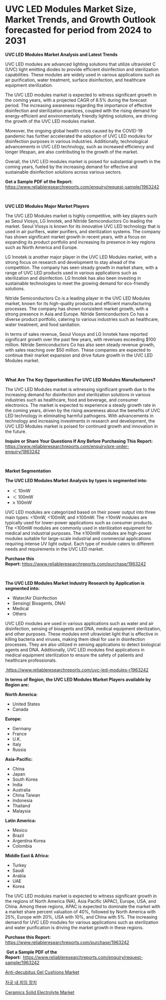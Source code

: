 <p><h1>UVC LED Modules Market Size, Market Trends, and Growth Outlook forecasted for period from 2024 to 2031</h1></p><p><strong>UVC LED Modules Market Analysis and Latest Trends</strong></p>
<p><p>UVC LED modules are advanced lighting solutions that utilize ultraviolet C (UVC) light emitting diodes to provide efficient disinfection and sterilization capabilities. These modules are widely used in various applications such as air purification, water treatment, surface disinfection, and healthcare equipment sterilization.</p><p>The UVC LED modules market is expected to witness significant growth in the coming years, with a projected CAGR of 8.5% during the forecast period. The increasing awareness regarding the importance of effective disinfection and sterilization practices, coupled with the rising demand for energy-efficient and environmentally friendly lighting solutions, are driving the growth of the UVC LED modules market.</p><p>Moreover, the ongoing global health crisis caused by the COVID-19 pandemic has further accelerated the adoption of UVC LED modules for disinfection purposes in various industries. Additionally, technological advancements in UVC LED technology, such as increased efficiency and longer lifespan, are also contributing to the growth of the market.</p><p>Overall, the UVC LED modules market is poised for substantial growth in the coming years, fueled by the increasing demand for effective and sustainable disinfection solutions across various sectors.</p></p>
<p><strong>Get a Sample PDF of the Report:&nbsp;</strong> <a href="https://www.reliableresearchreports.com/enquiry/request-sample/1963242">https://www.reliableresearchreports.com/enquiry/request-sample/1963242</a></p>
<p>&nbsp;</p>
<p><strong>UVC LED Modules Major Market Players</strong></p>
<p><p>The UVC LED Modules market is highly competitive, with key players such as Seoul Viosys, LG Innotek, and Nitride Semiconductors Co leading the market. Seoul Viosys is known for its innovative UVC LED technology that is used in air purifiers, water purifiers, and sterilization systems. The company has shown significant market growth in recent years, with a focus on expanding its product portfolio and increasing its presence in key regions such as North America and Europe.</p><p>LG Innotek is another major player in the UVC LED Modules market, with a strong focus on research and development to stay ahead of the competition. The company has seen steady growth in market share, with a range of UVC LED products used in various applications such as sterilization and disinfection. LG Innotek has also been investing in sustainable technologies to meet the growing demand for eco-friendly solutions.</p><p>Nitride Semiconductors Co is a leading player in the UVC LED Modules market, known for its high-quality products and efficient manufacturing processes. The company has shown consistent market growth, with a strong presence in Asia and Europe. Nitride Semiconductors Co has a diverse product portfolio, catering to various industries such as healthcare, water treatment, and food sanitation.</p><p>In terms of sales revenue, Seoul Viosys and LG Innotek have reported significant growth over the past few years, with revenues exceeding $100 million. Nitride Semiconductors Co has also seen steady revenue growth, with sales reaching over $50 million. These companies are expected to continue their market expansion and drive future growth in the UVC LED Modules market.</p></p>
<p>&nbsp;</p>
<p><strong>What Are The Key Opportunities For UVC LED Modules Manufacturers?</strong></p>
<p><p>The UVC LED Modules market is witnessing significant growth due to the increasing demand for disinfection and sterilization solutions in various industries such as healthcare, food and beverage, and consumer electronics. The market is expected to experience a steady growth rate in the coming years, driven by the rising awareness about the benefits of UVC LED technology in eliminating harmful pathogens. With advancements in technology and increasing investments in research and development, the UVC LED Modules market is poised for continued growth and innovation in the future.</p></p>
<p><strong>Inquire or Share Your Questions If Any Before Purchasing This Report:</strong> <a href="https://www.reliableresearchreports.com/enquiry/pre-order-enquiry/1963242">https://www.reliableresearchreports.com/enquiry/pre-order-enquiry/1963242</a></p>
<p>&nbsp;</p>
<p><strong>Market Segmentation</strong></p>
<p><strong>The UVC LED Modules Market Analysis by types is segmented into:</strong></p>
<p><ul><li>＜ 10mW</li><li>＜ 100mW</li><li>≥ 100mW</li></ul></p>
<p><p>UVC LED modules are categorized based on their power output into three main types: <10mW, <100mW, and ≥100mW. The <10mW modules are typically used for lower-power applications such as consumer products. The <100mW modules are commonly used in sterilization equipment for medical and industrial purposes. The ≥100mW modules are high-power modules suitable for large-scale industrial and commercial applications requiring intense UV light output. Each type of module caters to different needs and requirements in the UVC LED market.</p></p>
<p><strong>Purchase this Report:&nbsp;</strong><a href="https://www.reliableresearchreports.com/purchase/1963242">https://www.reliableresearchreports.com/purchase/1963242</a></p>
<p>&nbsp;</p>
<p><strong>The UVC LED Modules Market Industry Research by Application is segmented into:</strong></p>
<p><ul><li>Water/Air Disinfection</li><li>Sensing( Bioagents, DNA)</li><li>Medical</li><li>Others</li></ul></p>
<p><p>UVC LED modules are used in various applications such as water and air disinfection, sensing of bioagents and DNA, medical equipment sterilization, and other purposes. These modules emit ultraviolet light that is effective in killing bacteria and viruses, making them ideal for use in disinfection processes. They are also utilized in sensing applications to detect biological agents and DNA. Additionally, UVC LED modules find applications in medical equipment sterilization to ensure the safety of patients and healthcare professionals.</p></p>
<p><a href="https://www.reliableresearchreports.com/uvc-led-modules-r1963242">&nbsp;https://www.reliableresearchreports.com/uvc-led-modules-r1963242</a></p>
<p><strong>In terms of Region, the UVC LED Modules Market Players available by Region are:</strong></p>
<p>
    <p> <strong> North America: </strong>
        <ul>
            <li>United States</li>
            <li>Canada</li>
        </ul>
        </p> 
    <p> <strong> Europe: </strong>
        <ul>
            <li>Germany</li>
            <li>France</li>
            <li>U.K.</li>
            <li>Italy</li>
            <li>Russia</li>
        </ul>
        </p> 
    <p> <strong> Asia-Pacific: </strong>
        <ul>
            <li>China</li>
            <li>Japan</li>
            <li>South Korea</li>
            <li>India</li>
            <li>Australia</li>
            <li>China Taiwan</li>
            <li>Indonesia</li>
            <li>Thailand</li>
            <li>Malaysia</li>
        </ul>
        </p> 
    <p> <strong> Latin America: </strong>
        <ul>
            <li>Mexico</li>
            <li>Brazil</li>
            <li>Argentina Korea</li>
            <li>Colombia</li>
        </ul>
        </p> 
    <p> <strong> Middle East & Africa: </strong>
        <ul>
            <li>Turkey</li>
            <li>Saudi</li>
            <li>Arabia</li>
            <li>UAE</li>
            <li>Korea</li>
        </ul>
    </p>
    </p>
<p><p>The UVC LED modules market is expected to witness significant growth in the regions of North America (NA), Asia Pacific (APAC), Europe, USA, and China. Among these regions, APAC is expected to dominate the market with a market share percent valuation of 40%, followed by North America with 25%, Europe with 20%, USA with 10%, and China with 5%. The increasing demand for UVC LED modules for various applications such as sterilization and water purification is driving the market growth in these regions.</p></p>
<p><strong>Purchase this Report: </strong><a href="https://www.reliableresearchreports.com/purchase/1963242">https://www.reliableresearchreports.com/purchase/1963242</a></p>
<p>&nbsp;<strong>Get a Sample PDF of the Report:&nbsp;&nbsp;</strong><a href="https://www.reliableresearchreports.com/enquiry/request-sample/1963242">https://www.reliableresearchreports.com/enquiry/request-sample/1963242</a></p>
<p><strong></strong></p>
<p><p><a href="https://github.com/faniayasa/Market-Research-Report-List-1/blob/main/anti-decubitus-gel-cushions-market.md">Anti-decubitus Gel Cushions Market</a></p><p><a href="https://github.com/vsn7qpua81q/Market-Research-Report-List-2/blob/main/5202311155905.md">자궁 내 피임 장치</a></p><p><a href="https://github.com/JuliaFadel1922/Market-Research-Report-List-1/blob/main/ceramics-solid-electrolyte-market.md">Ceramics Solid Electrolyte Market</a></p></p>